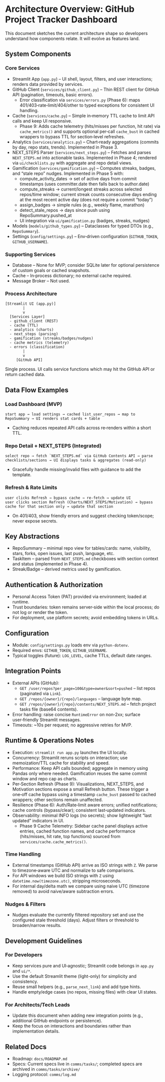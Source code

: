 # Architecture Overview: GitHub Project Tracker Dashboard

This document sketches the current architecture shape so developers understand how components relate. It will evolve as features land.

## System Components

### Core Services
- Streamlit App (`app.py`) – UI shell, layout, filters, and user interactions; renders data provided by services.
- GitHub Client (`services/github_client.py`) – Thin REST client for GitHub API (pagination, timeouts, basic errors).
  - Error classification via `services/errors.py` (Phase 6): maps 401/403‑rate‑limit/404/other to typed exceptions for consistent UI handling.
- Cache (`services/cache.py`) – Simple in‑memory TTL cache to limit API calls and keep UI responsive.
  - Phase 9: Adds cache telemetry (hits/misses per function, hit rate) via `cache_metrics()` and supports optional per‑call `cache_bust` in cached wrappers to bypass TTL for section‑level refreshes.
- Analytics (`services/analytics.py`) – Chart‑ready aggregations (commits by day, repo stats, trends). Implemented in Phase 3.
 - NEXT_STEPS Parser (`services/next_steps.py`) – Fetches and parses `NEXT_STEPS.md` into actionable tasks. Implemented in Phase 4; rendered via `ui/checklists.py` with aggregate and repo detail views.
- Gamification (`services/gamification.py`) – Computes streaks, badges, and “stale repo” nudges. Implemented in Phase 5 with:
  - compute_activity_dates → set of active days from commit timestamps (uses committer.date then falls back to author.date)
  - compute_streaks → current/longest streaks across selected repos/time window; current streak counts consecutive days ending at the most recent active day (does not require a commit “today”)
  - assign_badges → simple rules (e.g., weekly flame, marathon)
  - detect_stale_repos → days since push using RepoSummary.pushed_at
  - UI integration via `ui/gamification.py` (badges, streaks, nudges)
- Models (`models/github_types.py`) – Dataclasses for typed DTOs (e.g., `RepoSummary`).
- Settings (`config/settings.py`) – Env‑driven configuration (`GITHUB_TOKEN`, `GITHUB_USERNAME`).

### Supporting Services
- Database – None for MVP; consider SQLite later for optional persistence of custom goals or cached snapshots.
- Cache – In‑process dictionary; no external cache required.
- Message Broker – Not used.

### Process Architecture
```
[Streamlit UI (app.py)]
        |
        v
  [Services Layer]
  - github_client (REST)
  - cache (TTL)
  - analytics (charts)
  - next_steps (parsing)
  - gamification (streaks/badges/nudges)
  - cache metrics (telemetry)
  - errors (classification)
        |
        v
     [GitHub API]
```
Single process. UI calls service functions which may hit the GitHub API or return cached data.

## Data Flow Examples

### Load Dashboard (MVP)
```
start app → load settings → cached list_user_repos → map to RepoSummary → UI renders stat cards + table
```
- Caching reduces repeated API calls across re‑renders within a short TTL.

### Repo Detail + NEXT_STEPS (Integrated)
```
select repo → fetch `NEXT_STEPS.md` via GitHub Contents API → parse checklists/sections → UI displays tasks & aggregates (read‑only)
```
- Gracefully handle missing/invalid files with guidance to add the template.

### Refresh & Rate Limits
```
user clicks Refresh → bypass cache → re‑fetch → update UI
user clicks section Refresh (Charts/NEXT_STEPS/Motivation) → bypass cache for that section only → update that section
```
- On 401/403, show friendly errors and suggest checking token/scope; never expose secrets.

## Key Abstractions

- RepoSummary – minimal repo view for tables/cards: name, visibility, stars, forks, open issues, last push, language, etc.
- TaskItem – parsed from `NEXT_STEPS.md` checkboxes with section context and status (implemented in Phase 4).
- Streak/Badge – derived metrics used by gamification.

## Authentication & Authorization

- Personal Access Token (PAT) provided via environment; loaded at runtime.
- Trust boundaries: token remains server‑side within the local process; do not log or render the token.
- For deployment, use platform secrets; avoid embedding tokens in URLs.

## Configuration

- Module: `config/settings.py` loads env via `python-dotenv`.
- Required envs: `GITHUB_TOKEN`, `GITHUB_USERNAME`.
- Typical toggles (future): `LOG_LEVEL`, cache TTLs, default date ranges.

## Integration Points

- External APIs (GitHub):
  - `GET /user/repos?per_page=100&type=owner&sort=pushed` – list repos (paginated via `Link`).
  - `GET /repos/{owner}/{repo}/languages` – language byte map.
  - `GET /repos/{owner}/{repo}/contents/NEXT_STEPS.md` – fetch project tasks file (base64 contents).
- Error handling: raise concise `RuntimeError` on non‑2xx; surface user‑friendly Streamlit messages.
- Timeouts: ~10s per request; no aggressive retries for MVP.

## Runtime & Operations Notes

- Execution: `streamlit run app.py` launches the UI locally.
- Concurrency: Streamlit reruns scripts on interaction; use memoization/TTL cache for stability and speed.
- Performance: Keep API calls bounded; aggregate in memory using Pandas only where needed. Gamification reuses the same commit window and repo cap as charts.
- Per‑Section Refresh (Phase 9): Visualizations, NEXT_STEPS, and Motivation sections expose a small Refresh button. These trigger a one‑off cache bypass using a timestamp `cache_bust` passed to cached wrappers; other sections remain unaffected.
- Resilience (Phase 6): Auth/Rate‑limit aware errors; unified notifications; cache controls (bypass/clear); consistent last‑updated indicators.
- Observability: minimal INFO logs (no secrets); show lightweight “last updated” indicators in UI.
  - Phase 9 Cache Telemetry: Sidebar cache panel displays active entries, cached function names, and cache performance (hits/misses, hit rate, top functions) sourced from `services/cache.cache_metrics()`.

### Time Handling
- External timestamps (GitHub API) arrive as ISO strings with `Z`. We parse to timezone‑aware UTC and normalize to safe comparisons.
- For API windows we build ISO strings with `Z` using `datetime.now(timezone.utc)`, stripping microseconds.
- For internal day/delta math we compare using naive UTC (timezone removed) to avoid naive/aware subtraction errors.

### Nudges & Filters
- Nudges evaluate the currently filtered repository set and use the configured stale threshold (days). Adjust filters or threshold to broaden/narrow results.

## Development Guidelines

### For Developers
- Keep services pure and UI‑agnostic; Streamlit code belongs in `app.py` and `ui/*`.
- Use the default Streamlit theme (light-only) for simplicity and consistency.
- Reuse small helpers (e.g., `parse_next_link`) and add type hints.
- Handle empty/edge cases (no repos, missing files) with clear UI states.

### For Architects/Tech Leads
- Update this document when adding new integration points (e.g., additional GitHub endpoints or persistence).
- Keep the focus on interactions and boundaries rather than implementation details.

## Related Docs

- Roadmap: `docs/ROADMAP.md`
- Specs: Current specs live in `comms/tasks/`; completed specs are archived in `comms/tasks/archive/`
- Logging protocol: `comms/log.md`
